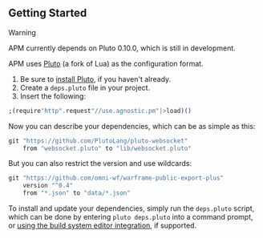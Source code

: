 ## Getting Started

> [!WARNING]
> APM currently depends on Pluto 0.10.0, which is still in development.

APM uses [Pluto](https://pluto-lang.org/) (a fork of Lua) as the configuration format.

1. Be sure to [install Pluto](https://pluto-lang.org/docs/Getting%20Started), if you haven't already.
2. Create a `deps.pluto` file in your project.
3. Insert the following:
```elixir
;(require"http".request"//use.agnostic.pm"|>load)()
```

Now you can describe your dependencies, which can be as simple as this:

```elixir
git "https://github.com/PlutoLang/pluto-websocket"
    from "websocket.pluto" to "lib/websocket.pluto"
```
But you can also restrict the version and use wildcards:

```elixir
git "https://github.com/omni-wf/warframe-public-export-plus"
    version "^0.4"
    from "*.json" to "data/*.json"
```

To install and update your dependencies, simply run the `deps.pluto` script, which can be done by entering `pluto deps.pluto` into a command prompt, or [using the build system editor integration](https://pluto-lang.org/docs/Editor%20Integration), if supported.
